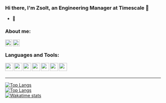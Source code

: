 ### Hi there, I'm Zsolt, an Engineering Manager at Timescale :wave:

- :brain: 

### About me:
[<img align="left" alt="LinkedIn" width="22px" src="https://cdn.jsdelivr.net/npm/simple-icons@v3/icons/linkedin.svg" />](www.linkedin.com/in/horzsolt)
[<img align="left" alt="YouTube" width="22px" src="https://cdn.jsdelivr.net/npm/simple-icons@v3/icons/youtube.svg" />](https://www.youtube.com/channel/UCTbham0DsCPhpsC0dPymikA)

<br />

### Languages and Tools:

[<img align="left" alt=" " width="26px" src="https://cdn.jsdelivr.net/npm/simple-icons@v3/icons/visualstudiocode.svg" />](https://github.com/horzsolt)
[<img align="left" alt=" " width="26px" src="https://cdn.jsdelivr.net/npm/simple-icons@v3/icons/git.svg" />](https://github.com/horzsolt)
[<img align="left" alt=" " width="26px" src="https://cdn.jsdelivr.net/npm/simple-icons@v3/icons/github.svg" />](https://github.com/horzsolt)
[<img align="left" alt=" " width="26px" src="https://cdn.jsdelivr.net/npm/simple-icons@v3/icons/abletonlive.svg" />](https://github.com/horzsolt)
[<img align="left" alt=" " width="26px" src="https://cdn.jsdelivr.net/npm/simple-icons@v3/icons/amazonaws.svg" />](https://github.com/horzsolt)
[<img align="left" alt=" " width="26px" src="https://cdn.jsdelivr.net/npm/simple-icons@v3/icons/java.svg" />](https://github.com/horzsolt)
[<img align="left" alt=" " width="26px" src="https://cdn.jsdelivr.net/npm/simple-icons@v3/icons/csharp.svg" />](https://github.com/horzsolt)

<br />
<br />

---

[![Top Langs](https://github-readme-stats.vercel.app/api?username=horzsolt&show_icons=true&count_private=true&hide_border=true&theme=dark)](https://github.com/horzsolt)
<br />
[![Top Langs](https://github-readme-stats.vercel.app/api/top-langs/?username=horzsolt&show_icons=true&count_private=true&hide_border=true&theme=dark)](https://github.com/horzsolt)
<br />
[![Wakatime stats](https://github-readme-stats.vercel.app/api/wakatime?username=horzsolt&theme=dark)](https://github.com/horzsolt)



